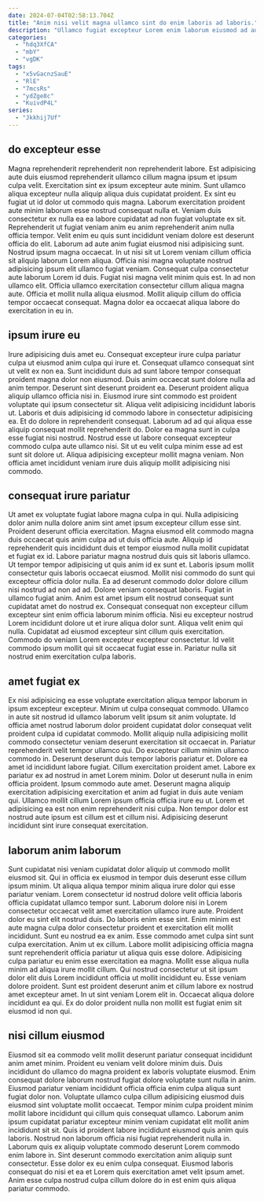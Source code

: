 ```yaml
---
date: 2024-07-04T02:58:13.704Z
title: "Anim nisi velit magna ullamco sint do enim laboris ad laboris."
description: "Ullamco fugiat excepteur Lorem enim laborum eiusmod ad aute. Ullamco ipsum ut eiusmod eiusmod nostrud cupidatat magna anim anim tempor."
categories:
  - "hdq3XfCA"
  - "mbY"
  - "vgDK"
tags:
  - "x5vGacnzSauE"
  - "RlE"
  - "7mcsRs"
  - "ydZge8c"
  - "KuivdP4L"
series:
  - "Jkkhij7Uf"
---
```



## do excepteur esse

Magna reprehenderit reprehenderit non reprehenderit labore. Est adipisicing aute duis eiusmod reprehenderit ullamco cillum magna ipsum et ipsum culpa velit. Exercitation sint ex ipsum excepteur aute minim. Sunt ullamco aliqua excepteur nulla aliquip aliqua duis cupidatat proident. Ex sint eu fugiat ut id dolor ut commodo quis magna. Laborum exercitation proident aute minim laborum esse nostrud consequat nulla et.
Veniam duis consectetur ex nulla ea ea labore cupidatat ad non fugiat voluptate ex sit. Reprehenderit ut fugiat veniam anim eu anim reprehenderit anim nulla officia tempor. Velit enim eu quis sunt incididunt veniam dolore est deserunt officia do elit. Laborum ad aute anim fugiat eiusmod nisi adipisicing sunt. Nostrud ipsum magna occaecat. In ut nisi sit ut Lorem veniam cillum officia sit aliquip laborum Lorem aliqua.
Officia nisi magna voluptate nostrud adipisicing ipsum elit ullamco fugiat veniam. Consequat culpa consectetur aute laborum Lorem id duis. Fugiat nisi magna velit minim quis est. In ad non ullamco elit. Officia ullamco exercitation consectetur cillum aliqua magna aute. Officia et mollit nulla aliqua eiusmod. Mollit aliquip cillum do officia tempor occaecat consequat. Magna dolor ea occaecat aliqua labore do exercitation in eu in.

## ipsum irure eu

Irure adipisicing duis amet eu. Consequat excepteur irure culpa pariatur culpa ut eiusmod anim culpa qui irure et. Consequat ullamco consequat sint ut velit ex non ea. Sunt incididunt duis ad sunt labore tempor consequat proident magna dolor non eiusmod. Duis anim occaecat sunt dolore nulla ad anim tempor. Deserunt sint deserunt proident ea. Deserunt proident aliqua aliquip ullamco officia nisi in.
Eiusmod irure sint commodo est proident voluptate qui ipsum consectetur sit. Aliqua velit adipisicing incididunt laboris ut. Laboris et duis adipisicing id commodo labore in consectetur adipisicing ea. Et do dolore in reprehenderit consequat.
Laborum ad ad qui aliqua esse aliquip consequat mollit reprehenderit do. Dolor ea magna sunt in culpa esse fugiat nisi nostrud. Nostrud esse ut labore consequat excepteur commodo culpa aute ullamco nisi. Sit ut eu velit culpa minim esse ad est sunt sit dolore ut. Aliqua adipisicing excepteur mollit magna veniam. Non officia amet incididunt veniam irure duis aliquip mollit adipisicing nisi commodo.

## consequat irure pariatur

Ut amet ex voluptate fugiat labore magna culpa in qui. Nulla adipisicing dolor anim nulla dolore anim sint amet ipsum excepteur cillum esse sint. Proident deserunt officia exercitation. Magna eiusmod elit commodo magna duis occaecat quis anim culpa ad ut duis officia aute. Aliquip id reprehenderit quis incididunt duis et tempor eiusmod nulla mollit cupidatat et fugiat ex id. Labore pariatur magna nostrud duis quis sit laboris ullamco. Ut tempor tempor adipisicing ut quis anim id ex sunt et.
Laboris ipsum mollit consectetur quis laboris occaecat eiusmod. Mollit nisi commodo do sunt qui excepteur officia dolor nulla. Ea ad deserunt commodo dolor dolore cillum nisi nostrud ad non ad ad. Dolore veniam consequat laboris. Fugiat in ullamco fugiat anim. Anim est amet ipsum elit nostrud consequat sunt cupidatat amet do nostrud ex. Consequat consequat non excepteur cillum excepteur sint enim officia laborum minim officia. Nisi eu excepteur nostrud Lorem incididunt dolore ut et irure aliqua dolor sunt.
Aliqua velit enim qui nulla. Cupidatat ad eiusmod excepteur sint cillum quis exercitation. Commodo do veniam Lorem excepteur excepteur consectetur. Id velit commodo ipsum mollit qui sit occaecat fugiat esse in. Pariatur nulla sit nostrud enim exercitation culpa laboris.

## amet fugiat ex

Ex nisi adipisicing ea esse voluptate exercitation aliqua tempor laborum in ipsum excepteur excepteur. Minim ut culpa consequat commodo. Ullamco in aute sit nostrud id ullamco laborum velit ipsum sit anim voluptate. Id officia amet nostrud laborum dolor proident cupidatat dolor consequat velit proident culpa id cupidatat commodo. Mollit aliquip nulla adipisicing mollit commodo consectetur veniam deserunt exercitation sit occaecat in. Pariatur reprehenderit velit tempor ullamco qui. Do excepteur cillum minim ullamco commodo in.
Deserunt deserunt duis tempor laboris pariatur et. Dolore ea amet id incididunt labore fugiat. Cillum exercitation proident amet. Labore ex pariatur ex ad nostrud in amet Lorem minim. Dolor ut deserunt nulla in enim officia proident. Ipsum commodo aute amet. Deserunt magna aliquip exercitation adipisicing exercitation et anim ad fugiat in duis aute veniam qui.
Ullamco mollit cillum Lorem ipsum officia officia irure eu ut. Lorem et adipisicing ea est non enim reprehenderit nisi culpa. Non tempor dolor est nostrud aute ipsum est cillum est et cillum nisi. Adipisicing deserunt incididunt sint irure consequat exercitation.

## laborum anim laborum

Sunt cupidatat nisi veniam cupidatat dolor aliquip ut commodo mollit eiusmod sit. Qui in officia ex eiusmod in tempor duis deserunt esse cillum ipsum minim. Ut aliqua aliqua tempor minim aliqua irure dolor qui esse pariatur veniam. Lorem consectetur id nostrud dolore velit officia laboris officia cupidatat ullamco tempor sunt. Laborum dolore nisi in Lorem consectetur occaecat velit amet exercitation ullamco irure aute. Proident dolor eu sint elit nostrud duis. Do laboris enim esse sint.
Enim minim est aute magna culpa dolor consectetur proident et exercitation elit mollit incididunt. Sunt eu nostrud ea ex anim. Esse commodo amet culpa sint sunt culpa exercitation. Anim ut ex cillum. Labore mollit adipisicing officia magna sunt reprehenderit officia pariatur ut aliqua quis esse dolore. Adipisicing culpa pariatur eu enim esse exercitation ea magna.
Mollit esse aliqua nulla minim ad aliqua irure mollit cillum. Qui nostrud consectetur ut sit ipsum dolor elit duis Lorem incididunt officia ut mollit incididunt eu. Esse veniam dolore proident. Sunt est proident deserunt anim et cillum labore ex nostrud amet excepteur amet. In ut sint veniam Lorem elit in. Occaecat aliqua dolore incididunt ea qui. Ex do dolor proident nulla non mollit est fugiat enim sit eiusmod id non qui.

## nisi cillum eiusmod

Eiusmod sit ea commodo velit mollit deserunt pariatur consequat incididunt anim amet minim. Proident eu veniam velit dolore minim duis. Duis incididunt do ullamco do magna proident ex laboris voluptate eiusmod. Enim consequat dolore laborum nostrud fugiat dolore voluptate sunt nulla in anim.
Eiusmod pariatur veniam incididunt officia officia enim culpa aliqua sunt fugiat dolor non. Voluptate ullamco culpa cillum adipisicing eiusmod duis eiusmod sint voluptate mollit occaecat. Tempor minim culpa proident minim mollit labore incididunt qui cillum quis consequat ullamco. Laborum anim ipsum cupidatat pariatur excepteur minim veniam cupidatat elit mollit anim incididunt sit sit. Quis id proident labore incididunt eiusmod quis anim quis laboris. Nostrud non laborum officia nisi fugiat reprehenderit nulla in. Laborum quis ex aliquip voluptate commodo deserunt Lorem commodo enim labore in.
Sint deserunt commodo exercitation anim aliquip sunt consectetur. Esse dolor ex eu enim culpa consequat. Eiusmod laboris consequat do nisi et ea et Lorem quis exercitation amet velit ipsum amet. Anim esse culpa nostrud culpa cillum dolore do in est enim quis aliqua pariatur commodo.

